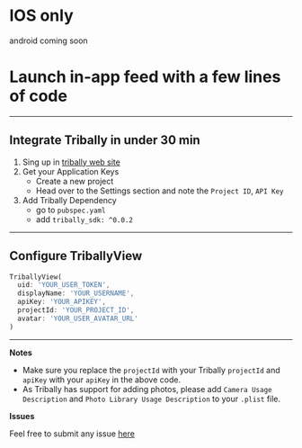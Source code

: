 # IOS only
android coming soon

# **Launch in-app feed with a few lines of code**

---

## **Integrate Tribally in under 30 min**

1. Sing up in [tribally web site](https://admin.tribally.app/signup)
2. Get your Application Keys
    - Create a new project
    - Head over to the Settings section and note the `Project ID`, `API Key`
3. Add Tribally Dependency
    - go to `pubspec.yaml`
    - add `tribally_sdk: ^0.0.2`

---

## Configure TriballyView

```dart
TriballyView(
  uid: 'YOUR_USER_TOKEN',
  displayName: 'YOUR_USERNAME',
  apiKey: 'YOUR_APIKEY',
  projectId: 'YOUR_PROJECT_ID',
  avatar: 'YOUR_USER_AVATAR_URL'
)
```

---

**Notes**

- Make sure you replace the `projectId` with your Tribally `projectId` and `apiKey` with your `apiKey` in the above code.
- As Tribally has support for adding photos, please add `Camera Usage Description` and `Photo Library Usage Description` to your `.plist` file.

**Issues**

Feel free to submit any issue [here](https://github.com/HorumDev/tribally_sdk/issues)